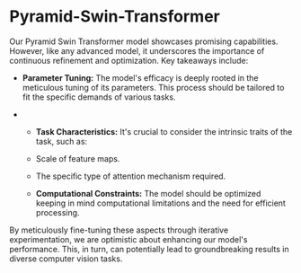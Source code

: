 # Pyramid-Swin-Transformer

Our Pyramid Swin Transformer model showcases promising capabilities. However, like any advanced model, it underscores the importance of continuous refinement and optimization. Key takeaways include:

- **Parameter Tuning:** The model's efficacy is deeply rooted in the meticulous tuning of its parameters. This process should be tailored to fit the specific demands of various tasks.

- - **Task Characteristics:** It's crucial to consider the intrinsic traits of the task, such as:
  - Scale of feature maps.
  - The specific type of attention mechanism required.

  - **Computational Constraints:** The model should be optimized keeping in mind computational limitations and the need for efficient processing.

By meticulously fine-tuning these aspects through iterative experimentation, we are optimistic about enhancing our model's performance. This, in turn, can potentially lead to groundbreaking results in diverse computer vision tasks.

